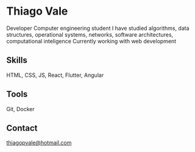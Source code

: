# Thiago Vale
Developer
Computer engineering student
I have studied algorithms, data structures, operational systems, networks, software architectures, computational inteligence
Currently working with web development

## Skills
HTML, CSS, JS, React, Flutter, Angular

## Tools
Git, Docker

## Contact
thiagopvale@hotmail.com
